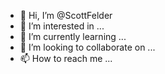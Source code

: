 - 👋 Hi, I’m @ScottFelder
- 👀 I’m interested in ...
- 🌱 I’m currently learning ...
- 💞️ I’m looking to collaborate on ...
- 📫 How to reach me ...

<!---
ScottFelder/ScottFelder is a ✨ special ✨ repository because its `README.md` (this file) appears on your GitHub profile.
You can click the Preview link to take a look at your changes.
--->
